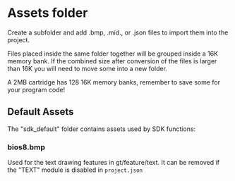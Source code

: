 # Assets folder

Create a subfolder and add .bmp, .mid., or .json files to import them into the project.

Files placed inside the same folder together will be grouped inside a 16K memory bank.
If the combined size after conversion of the files is larger than 16K you will need to move some into a new folder.

A 2MB cartridge has 128 16K memory banks, remember to save some for your program code!

## Default Assets

The "sdk_default" folder contains assets used by SDK functions:

### bios8.bmp
Used for the text drawing features in gt/feature/text. It can be removed if the "TEXT" module is disabled in `project.json`